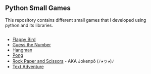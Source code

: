 ## Python Small Games

This repository contains different small games that I developed using python and its libraries.

##

- [Flappy Bird](https://github.com/marcoshsq/Python_Small_Games/tree/main/Flappy%20Bird%20Game)
- [Guess the Number](https://github.com/marcoshsq/Python_Small_Games/tree/main/Guess%20the%20Number)
- [Hangman](https://github.com/marcoshsq/Python_Small_Games/tree/main/Hangman)
- [Pong](https://github.com/marcoshsq/Python_Small_Games/tree/main/Pong)
- [Rock Paper and Scissors](https://github.com/marcoshsq/Python_Small_Games/tree/main/Rock%20Paper%20and%20Scissors) - AKA Jokenpô (ﾉ◕ヮ◕)ﾉ
- [Text Adventure](https://github.com/marcoshsq/Python_Small_Games/tree/main/Text%20Adventure)
